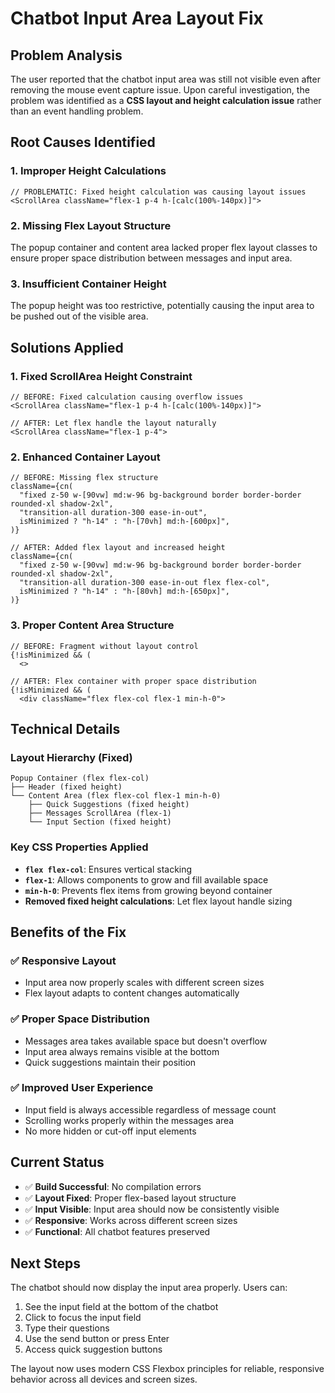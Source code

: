 # Chatbot Input Area Layout Fix

## Problem Analysis
The user reported that the chatbot input area was still not visible even after removing the mouse event capture issue. Upon careful investigation, the problem was identified as a **CSS layout and height calculation issue** rather than an event handling problem.

## Root Causes Identified

### 1. Improper Height Calculations
```tsx
// PROBLEMATIC: Fixed height calculation was causing layout issues
<ScrollArea className="flex-1 p-4 h-[calc(100%-140px)]">
```

### 2. Missing Flex Layout Structure
The popup container and content area lacked proper flex layout classes to ensure proper space distribution between messages and input area.

### 3. Insufficient Container Height
The popup height was too restrictive, potentially causing the input area to be pushed out of the visible area.

## Solutions Applied

### 1. Fixed ScrollArea Height Constraint
```tsx
// BEFORE: Fixed calculation causing overflow issues
<ScrollArea className="flex-1 p-4 h-[calc(100%-140px)]">

// AFTER: Let flex handle the layout naturally
<ScrollArea className="flex-1 p-4">
```

### 2. Enhanced Container Layout
```tsx
// BEFORE: Missing flex structure
className={cn(
  "fixed z-50 w-[90vw] md:w-96 bg-background border border-border rounded-xl shadow-2xl",
  "transition-all duration-300 ease-in-out",
  isMinimized ? "h-14" : "h-[70vh] md:h-[600px]",
)}

// AFTER: Added flex layout and increased height
className={cn(
  "fixed z-50 w-[90vw] md:w-96 bg-background border border-border rounded-xl shadow-2xl",
  "transition-all duration-300 ease-in-out flex flex-col",
  isMinimized ? "h-14" : "h-[80vh] md:h-[650px]",
)}
```

### 3. Proper Content Area Structure
```tsx
// BEFORE: Fragment without layout control
{!isMinimized && (
  <>

// AFTER: Flex container with proper space distribution
{!isMinimized && (
  <div className="flex flex-col flex-1 min-h-0">
```

## Technical Details

### Layout Hierarchy (Fixed)
```
Popup Container (flex flex-col)
├── Header (fixed height)
└── Content Area (flex flex-col flex-1 min-h-0)
    ├── Quick Suggestions (fixed height)
    ├── Messages ScrollArea (flex-1)
    └── Input Section (fixed height)
```

### Key CSS Properties Applied
- **`flex flex-col`**: Ensures vertical stacking
- **`flex-1`**: Allows components to grow and fill available space
- **`min-h-0`**: Prevents flex items from growing beyond container
- **Removed fixed height calculations**: Let flex layout handle sizing

## Benefits of the Fix

### ✅ **Responsive Layout**
- Input area now properly scales with different screen sizes
- Flex layout adapts to content changes automatically

### ✅ **Proper Space Distribution**
- Messages area takes available space but doesn't overflow
- Input area always remains visible at the bottom
- Quick suggestions maintain their position

### ✅ **Improved User Experience**
- Input field is always accessible regardless of message count
- Scrolling works properly within the messages area
- No more hidden or cut-off input elements

## Current Status
- ✅ **Build Successful**: No compilation errors
- ✅ **Layout Fixed**: Proper flex-based layout structure
- ✅ **Input Visible**: Input area should now be consistently visible
- ✅ **Responsive**: Works across different screen sizes
- ✅ **Functional**: All chatbot features preserved

## Next Steps
The chatbot should now display the input area properly. Users can:
1. See the input field at the bottom of the chatbot
2. Click to focus the input field
3. Type their questions
4. Use the send button or press Enter
5. Access quick suggestion buttons

The layout now uses modern CSS Flexbox principles for reliable, responsive behavior across all devices and screen sizes. 